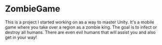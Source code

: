 # ZombieGame

This is a project I started working on as a way to master Unity. It's a mobile game where you take over a region as a zombie king. The goal is to infect or destroy all humans. There are even evil humans that will assist you and also get in your way!
